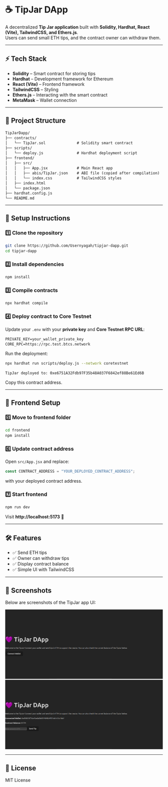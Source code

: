 # ☕ TipJar DApp

A decentralized **Tip Jar application** built with **Solidity, Hardhat, React (Vite), TailwindCSS, and Ethers.js**.  
Users can send small ETH tips, and the contract owner can withdraw them.

---

## ⚡ Tech Stack
- **Solidity** – Smart contract for storing tips  
- **Hardhat** – Development framework for Ethereum  
- **React (Vite)** – Frontend framework  
- **TailwindCSS** – Styling  
- **Ethers.js** – Interacting with the smart contract  
- **MetaMask** – Wallet connection  

---

## 📂 Project Structure
```
TipJarDapp/
├── contracts/
│   └── TipJar.sol              # Solidity smart contract
├── scripts/
│   └── deploy.js               # Hardhat deployment script
├── frontend/
│   ├── src/
│   │   ├── App.jsx             # Main React app
│   │   ├── abis/TipJar.json    # ABI file (copied after compilation)
│   │   └── index.css           # TailwindCSS styles
│   ├── index.html
│   └── package.json
├── hardhat.config.js
└── README.md
```

---

## 🚀 Setup Instructions

### 1️⃣ Clone the repository
```bash
git clone https://github.com/Usernyagah/tipjar-dapp.git
cd tipjar-dapp
```

### 2️⃣ Install dependencies
```bash
npm install
```

### 3️⃣ Compile contracts
```bash
npx hardhat compile
```

### 4️⃣ Deploy contract to Core Testnet
Update your `.env` with your **private key** and **Core Testnet RPC URL**:

```env
PRIVATE_KEY=your_wallet_private_key
CORE_RPC=https://rpc.test.btcs.network
```

Run the deployment:
```bash
npx hardhat run scripts/deploy.js --network coretestnet
```

```
TipJar deployed to: 0xe6751A32Fdb97F35b48A037F6842ef88Be61Ed6B

```

Copy this contract address.

---

## 🎨 Frontend Setup

### 5️⃣ Move to frontend folder
```bash
cd frontend
npm install
```

### 6️⃣ Update contract address
Open `src/App.jsx` and replace:
```javascript
const CONTRACT_ADDRESS = "YOUR_DEPLOYED_CONTRACT_ADDRESS";
```

with your deployed contract address.

### 7️⃣ Start frontend
```bash
npm run dev
```

Visit **http://localhost:5173** 🎉

---

## 🛠️ Features
- ✅ Send ETH tips  
- ✅ Owner can withdraw tips  
- ✅ Display contract balance  
- ✅ Simple UI with TailwindCSS  

---

## 📸 Screenshots

Below are screenshots of the TipJar app UI:

![Screenshot 1](tipjar/src/assets/Screenshot%20from%202025-09-28%2017-06-11.png)
![Screenshot 2](tipjar/src/assets/Screenshot%20from%202025-09-28%2017-06-33.png)

---

## 📜 License
MIT License
